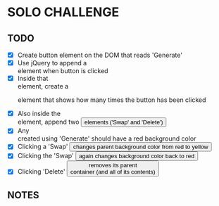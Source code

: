 # SOLO CHALLENGE

## TODO
- [x] Create button element on the DOM that reads 'Generate'
- [x] Use jQuery to append a <div> element when button is clicked
- [x] Inside that <div> element, create a <p> element that shows how many times the button has been clicked
- [x] Also inside the <div> element, append two <button> elements ('Swap' and 'Delete')
- [x] Any <div> created using 'Generate' should have a red background color
- [x] Clicking a 'Swap' <button> changes parent background color from red to yellow
- [x] Clicking the 'Swap' <button> again changes background color back to red
- [x] Clicking 'Delete' <button> removes its parent <div> container (and all of its contents)

## NOTES
